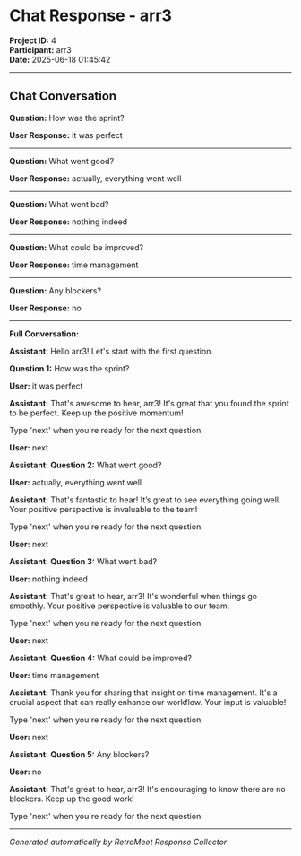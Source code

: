# Chat Response - arr3

**Project ID:** 4  
**Participant:** arr3  
**Date:** 2025-06-18 01:45:42

---

## Chat Conversation

**Question:** How was the sprint?

**User Response:** it was perfect

---

**Question:** What went good?

**User Response:** actually, everything went well

---

**Question:** What went bad?

**User Response:** nothing indeed

---

**Question:** What could be improved?

**User Response:** time management

---

**Question:** Any blockers?

**User Response:** no

---

**Full Conversation:**

**Assistant:** Hello arr3! Let's start with the first question.

**Question 1:** How was the sprint?

**User:** it was perfect

**Assistant:** That's awesome to hear, arr3! It's great that you found the sprint to be perfect. Keep up the positive momentum!

Type 'next' when you're ready for the next question.

**User:** next

**Assistant:** **Question 2:** What went good?

**User:** actually, everything went well

**Assistant:** That's fantastic to hear! It’s great to see everything going well. Your positive perspective is invaluable to the team!

Type 'next' when you're ready for the next question.

**User:** next

**Assistant:** **Question 3:** What went bad?

**User:** nothing indeed

**Assistant:** That's great to hear, arr3! It's wonderful when things go smoothly. Your positive perspective is valuable to our team.

Type 'next' when you're ready for the next question.

**User:** next

**Assistant:** **Question 4:** What could be improved?

**User:** time management

**Assistant:** Thank you for sharing that insight on time management. It's a crucial aspect that can really enhance our workflow. Your input is valuable!

Type 'next' when you're ready for the next question.

**User:** next

**Assistant:** **Question 5:** Any blockers?

**User:** no

**Assistant:** That's great to hear, arr3! It's encouraging to know there are no blockers. Keep up the good work!

Type 'next' when you're ready for the next question.



---

*Generated automatically by RetroMeet Response Collector*

